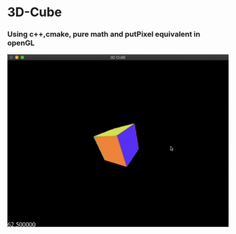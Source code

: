 # 3D-Cube 
### Using c++,cmake, pure math and putPixel equivalent in openGL
![Alt Text](3d-cube.gif)